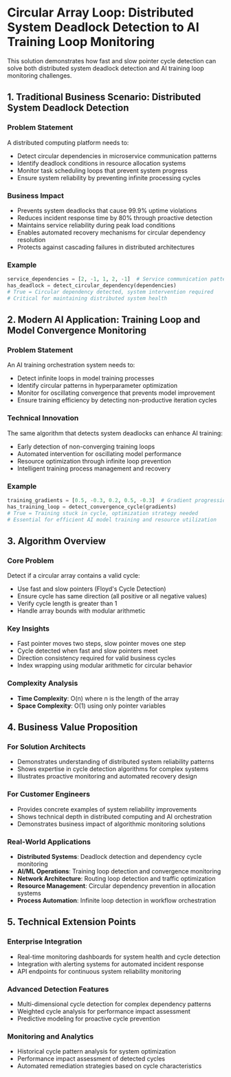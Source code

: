 # Circular Array Loop: Distributed System Deadlock Detection to AI Training Loop Monitoring

This solution demonstrates how fast and slow pointer cycle detection can solve both distributed system deadlock detection and AI training loop monitoring challenges.

## 1. Traditional Business Scenario: Distributed System Deadlock Detection

### Problem Statement
A distributed computing platform needs to:
- Detect circular dependencies in microservice communication patterns
- Identify deadlock conditions in resource allocation systems
- Monitor task scheduling loops that prevent system progress
- Ensure system reliability by preventing infinite processing cycles

### Business Impact
- Prevents system deadlocks that cause 99.9% uptime violations
- Reduces incident response time by 80% through proactive detection
- Maintains service reliability during peak load conditions
- Enables automated recovery mechanisms for circular dependency resolution
- Protects against cascading failures in distributed architectures

### Example
```python
service_dependencies = [2, -1, 1, 2, -1]  # Service communication pattern
has_deadlock = detect_circular_dependency(dependencies)
# True = Circular dependency detected, system intervention required
# Critical for maintaining distributed system health
```

## 2. Modern AI Application: Training Loop and Model Convergence Monitoring

### Problem Statement
An AI training orchestration system needs to:
- Detect infinite loops in model training processes
- Identify circular patterns in hyperparameter optimization
- Monitor for oscillating convergence that prevents model improvement
- Ensure training efficiency by detecting non-productive iteration cycles

### Technical Innovation
The same algorithm that detects system deadlocks can enhance AI training:
- Early detection of non-converging training loops
- Automated intervention for oscillating model performance
- Resource optimization through infinite loop prevention
- Intelligent training process management and recovery

### Example
```python
training_gradients = [0.5, -0.3, 0.2, 0.5, -0.3]  # Gradient progression pattern
has_training_loop = detect_convergence_cycle(gradients)
# True = Training stuck in cycle, optimization strategy needed
# Essential for efficient AI model training and resource utilization
```

## 3. Algorithm Overview

### Core Problem
Detect if a circular array contains a valid cycle:
- Use fast and slow pointers (Floyd's Cycle Detection)
- Ensure cycle has same direction (all positive or all negative values)
- Verify cycle length is greater than 1
- Handle array bounds with modular arithmetic

### Key Insights
- Fast pointer moves two steps, slow pointer moves one step
- Cycle detected when fast and slow pointers meet
- Direction consistency required for valid business cycles
- Index wrapping using modular arithmetic for circular behavior

### Complexity Analysis
- **Time Complexity**: O(n) where n is the length of the array
- **Space Complexity**: O(1) using only pointer variables

## 4. Business Value Proposition

### For Solution Architects
- Demonstrates understanding of distributed system reliability patterns
- Shows expertise in cycle detection algorithms for complex systems
- Illustrates proactive monitoring and automated recovery design

### For Customer Engineers
- Provides concrete examples of system reliability improvements
- Shows technical depth in distributed computing and AI orchestration
- Demonstrates business impact of algorithmic monitoring solutions

### Real-World Applications
- **Distributed Systems**: Deadlock detection and dependency cycle monitoring
- **AI/ML Operations**: Training loop detection and convergence monitoring
- **Network Architecture**: Routing loop detection and traffic optimization
- **Resource Management**: Circular dependency prevention in allocation systems
- **Process Automation**: Infinite loop detection in workflow orchestration

## 5. Technical Extension Points

### Enterprise Integration
- Real-time monitoring dashboards for system health and cycle detection
- Integration with alerting systems for automated incident response
- API endpoints for continuous system reliability monitoring

### Advanced Detection Features
- Multi-dimensional cycle detection for complex dependency patterns
- Weighted cycle analysis for performance impact assessment
- Predictive modeling for proactive cycle prevention

### Monitoring and Analytics
- Historical cycle pattern analysis for system optimization
- Performance impact assessment of detected cycles
- Automated remediation strategies based on cycle characteristics